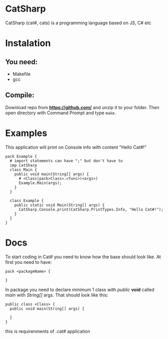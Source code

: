 # CatSharp

CatSharp (cat#, cats) is a programming language based on JS, C# etc

# Instalation
## You need:
* Makefile
* gcc
## Compile:
Download repo from **https://github.com/** and unzip it to your folder. Then open directory with Command Prompt and type ```make```.

# Examples
This application will print on Console info with content "Hello Cat#!"
```cat#
pack Example {
  # import statements can have ";" but don't have to
  imp CatSharp
  class Main {
    public void main(String[] args) {
      # <Class|pack>Class>.<func>(<args>)
      Example.Main(args);
    }
  }

  class Example {
    public static void Main(String[] args) {
      CatSharp.Console.print(CatSharp.PrintTypes.Info, "Hello Cat#!");
    }
  }
}
```
# Docs
To start coding in Cat# you need to know how the base should look like. At first you need to have:
```cat#
pack <packageName> {

}
```
In package you need to declare minimum 1 class with *public* **void** called *main* with *String[]* args. That should look like this:
```cat#
public class <Class> {
  public void main(String[] args) {

  }
}
```
this is requirenments of .cat# application
